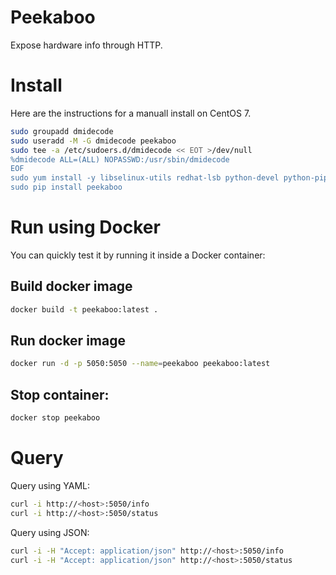 # Peekaboo

Expose hardware info through HTTP.

# Install

Here are the instructions for a manuall install on CentOS 7.

```bash
sudo groupadd dmidecode
sudo useradd -M -G dmidecode peekaboo
sudo tee -a /etc/sudoers.d/dmidecode << EOT >/dev/null
%dmidecode ALL=(ALL) NOPASSWD:/usr/sbin/dmidecode
EOF
sudo yum install -y libselinux-utils redhat-lsb python-devel python-pip gcc git
sudo pip install peekaboo
```

# Run using Docker

You can quickly test it by running it inside a Docker container:


## Build docker image

```bash
docker build -t peekaboo:latest .
```

## Run docker image

```bash
docker run -d -p 5050:5050 --name=peekaboo peekaboo:latest
```

## Stop container:

```bash
docker stop peekaboo
```

# Query

Query using YAML:

```bash
curl -i http://<host>:5050/info
curl -i http://<host>:5050/status
```

Query using JSON:

```bash
curl -i -H "Accept: application/json" http://<host>:5050/info
curl -i -H "Accept: application/json" http://<host>:5050/status
```
